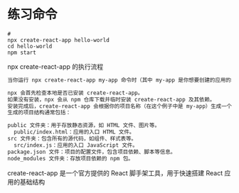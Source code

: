 # 练习命令

```shell
# 
npx create-react-app hello-world 
cd hello-world
npm start

```

npx create-react-app 的执行流程

```markdown
当你运行 npx create-react-app my-app 命令时（其中 my-app 是你想要创建的应用的名称）：

npx 会首先检查本地是否已安装 create-react-app。
如果没有安装，npx 会从 npm 仓库下载并临时安装 create-react-app 及其依赖。 
安装完成后，create-react-app 会根据你的项目名称（在这个例子中是 my-app）生成一个新的 React 项目结构。 
生成的项目结构通常包括：

public 文件夹：用于存放静态资源，如 HTML 文件、图片等。 
  public/index.html：应用的入口 HTML 文件。 
src 文件夹：包含所有的源代码，如组件、样式表等。 
  src/index.js：应用的入口 JavaScript 文件。
package.json 文件：项目的配置文件，包含项目依赖、脚本等信息。 
node_modules 文件夹：存放项目依赖的 npm 包。
```

create-react-app 是一个官方提供的 React 脚手架工具，用于快速搭建 React 应用的基础结构

